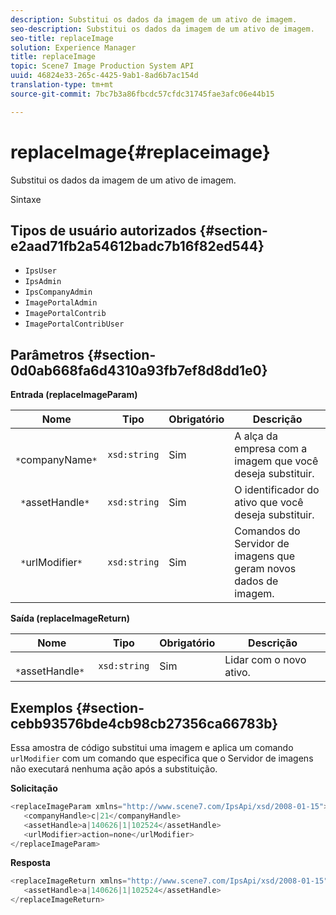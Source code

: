 ```yaml
---
description: Substitui os dados da imagem de um ativo de imagem.
seo-description: Substitui os dados da imagem de um ativo de imagem.
seo-title: replaceImage
solution: Experience Manager
title: replaceImage
topic: Scene7 Image Production System API
uuid: 46824e33-265c-4425-9ab1-8ad6b7ac154d
translation-type: tm+mt
source-git-commit: 7bc7b3a86fbcdc57cfdc31745fae3afc06e44b15

---
```



# replaceImage{#replaceimage}

Substitui os dados da imagem de um ativo de imagem.

Sintaxe

## Tipos de usuário autorizados {#section-e2aad71fb2a54612badc7b16f82ed544}

* `IpsUser`
* `IpsAdmin`
* `IpsCompanyAdmin`
* `ImagePortalAdmin`
* `ImagePortalContrib`
* `ImagePortalContribUser`

## Parâmetros {#section-0d0ab668fa6d4310a93fb7ef8d8dd1e0}

**Entrada (replaceImageParam)**

| Nome | Tipo | Obrigatório | Descrição |
|---|---|---|---|
| ` *`companyName`*` | `xsd:string` | Sim | A alça da empresa com a imagem que você deseja substituir. |
| ` *`assetHandle`*` | `xsd:string` | Sim | O identificador do ativo que você deseja substituir. |
| ` *`urlModifier`*` | `xsd:string` | Sim | Comandos do Servidor de imagens que geram novos dados de imagem. |

**Saída (replaceImageReturn)**

| Nome | Tipo | Obrigatório | Descrição |
|---|---|---|---|
| ` *`assetHandle`*` | `xsd:string` | Sim | Lidar com o novo ativo. |

## Exemplos {#section-cebb93576bde4cb98cb27356ca66783b}

Essa amostra de código substitui uma imagem e aplica um comando `urlModifier` com um comando que especifica que o Servidor de imagens não executará nenhuma ação após a substituição.

**Solicitação**

```java
<replaceImageParam xmlns="http://www.scene7.com/IpsApi/xsd/2008-01-15">
   <companyHandle>c|21</companyHandle>
   <assetHandle>a|140626|1|102524</assetHandle>
   <urlModifier>action=none</urlModifier>
</replaceImageParam>
```

**Resposta**

```java
<replaceImageReturn xmlns="http://www.scene7.com/IpsApi/xsd/2008-01-15">
   <assetHandle>a|140626|1|102524</assetHandle>
</replaceImageReturn>
```

